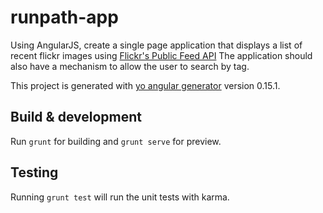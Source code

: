 # runpath-app

Using AngularJS, create a single page application that displays a list of recent flickr images using [Flickr's Public Feed API](https://www.flickr.com/services/feeds/docs/photos_public/)
The application should also have a mechanism to allow the user to search by tag.

This project is generated with [yo angular generator](https://github.com/yeoman/generator-angular)
version 0.15.1.

## Build & development

Run `grunt` for building and `grunt serve` for preview.

## Testing

Running `grunt test` will run the unit tests with karma.
